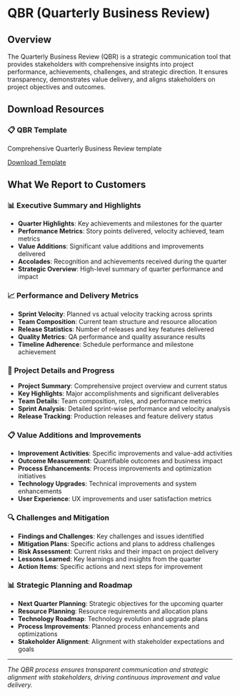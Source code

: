 # QBR (Quarterly Business Review)

## Overview

The Quarterly Business Review (QBR) is a strategic communication tool that provides stakeholders with comprehensive insights into project performance, achievements, challenges, and strategic direction. It ensures transparency, demonstrates value delivery, and aligns stakeholders on project objectives and outcomes.

## Download Resources

<div class="download-section">
    <div class="download-card">
        <h3>📋 QBR Template</h3>
        <p>Comprehensive Quarterly Business Review template</p>
        <a href="https://tinyurl.com/QBRTempp" class="download-button" target="_blank">Download Template</a>
    </div>
</div>

## What We Report to Customers

### 📊 **Executive Summary and Highlights**
- **Quarter Highlights**: Key achievements and milestones for the quarter
- **Performance Metrics**: Story points delivered, velocity achieved, team metrics
- **Value Additions**: Significant value additions and improvements delivered
- **Accolades**: Recognition and achievements received during the quarter
- **Strategic Overview**: High-level summary of quarter performance and impact

### 📈 **Performance and Delivery Metrics**
- **Sprint Velocity**: Planned vs actual velocity tracking across sprints
- **Team Composition**: Current team structure and resource allocation
- **Release Statistics**: Number of releases and key features delivered
- **Quality Metrics**: QA performance and quality assurance results
- **Timeline Adherence**: Schedule performance and milestone achievement

### 🎯 **Project Details and Progress**
- **Project Summary**: Comprehensive project overview and current status
- **Key Highlights**: Major accomplishments and significant deliverables
- **Team Details**: Team composition, roles, and performance metrics
- **Sprint Analysis**: Detailed sprint-wise performance and velocity analysis
- **Release Tracking**: Production releases and feature delivery status

### 📋 **Value Additions and Improvements**
- **Improvement Activities**: Specific improvements and value-add activities
- **Outcome Measurement**: Quantifiable outcomes and business impact
- **Process Enhancements**: Process improvements and optimization initiatives
- **Technology Upgrades**: Technical improvements and system enhancements
- **User Experience**: UX improvements and user satisfaction metrics

### 🔍 **Challenges and Mitigation**
- **Findings and Challenges**: Key challenges and issues identified
- **Mitigation Plans**: Specific actions and plans to address challenges
- **Risk Assessment**: Current risks and their impact on project delivery
- **Lessons Learned**: Key learnings and insights from the quarter
- **Action Items**: Specific actions and next steps for improvement

### 📊 **Strategic Planning and Roadmap**
- **Next Quarter Planning**: Strategic objectives for the upcoming quarter
- **Resource Planning**: Resource requirements and allocation plans
- **Technology Roadmap**: Technology evolution and upgrade plans
- **Process Improvements**: Planned process enhancements and optimizations
- **Stakeholder Alignment**: Alignment with stakeholder expectations and goals

---

*The QBR process ensures transparent communication and strategic alignment with stakeholders, driving continuous improvement and value delivery.*
